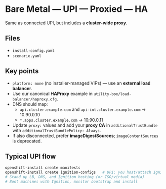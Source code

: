 # Bare Metal — UPI — Proxied — HA

Same as connected UPI, but includes a **cluster-wide proxy**.

## Files
- `install-config.yaml`
- `scenario.yaml`

## Key points
- `platform: none` (no installer-managed VIPs) — use an **external load balancer**.
- Use our canonical **HAProxy** example in `utility-box/load-balancer/haproxy.cfg`.
- DNS should map:
  - `api.cluster.example.com` and `api-int.cluster.example.com` → 10.90.0.10
  - `*.apps.cluster.example.com` → 10.90.0.11
- Update `proxy:` values and add your **proxy CA** in `additionalTrustBundle` with `additionalTrustBundlePolicy: Always`.
- If also disconnected, prefer **imageDigestSources**; `imageContentSources` is deprecated.

## Typical UPI flow
```bash
openshift-install create manifests
openshift-install create ignition-configs   # UPI: you host/attach Ignition; the installer does not provision nodes
# Stand up LB, DNS, and Ignition hosting (or ISO/virtual media)
# Boot machines with Ignition, monitor bootstrap and install
